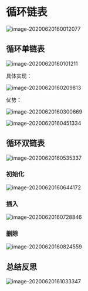 # 循环链表

![image-20200620160012077](https://tva1.sinaimg.cn/large/007S8ZIlly1gfytaf2sn1j30fn0ck40l.jpg)

## 循环单链表

![image-20200620160101211](https://tva1.sinaimg.cn/large/007S8ZIlly1gfytba0cflj30ua0a5go9.jpg)

具体实现：

![image-20200620160209813](https://tva1.sinaimg.cn/large/007S8ZIlly1gfytch1jiuj30xa0iek24.jpg)

优势：

![image-20200620160300669](https://tva1.sinaimg.cn/large/007S8ZIlly1gfytdchmujj30ua0cb42g.jpg)

![image-20200620160451334](https://tva1.sinaimg.cn/large/007S8ZIlly1gfytf9swaoj30o20dxq99.jpg)

## 循环双链表

![image-20200620160535337](https://tva1.sinaimg.cn/large/007S8ZIlly1gfytg0xjx0j30vn0c5tck.jpg)

### 初始化

![image-20200620160644172](https://tva1.sinaimg.cn/large/007S8ZIlly1gfyth7yrcij30w10fi11y.jpg)

### 插入

![image-20200620160728846](https://tva1.sinaimg.cn/large/007S8ZIlly1gfyti01525j30sl0g9q81.jpg)

### 删除

![image-20200620160824559](https://tva1.sinaimg.cn/large/007S8ZIlly1gfytiypnxbj30sw0f5gq8.jpg)

## 总结反思

![image-20200620161033347](https://tva1.sinaimg.cn/large/007S8ZIlly1gfytl7mgkzj30z20hmwon.jpg)

